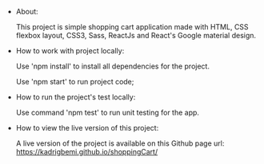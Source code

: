 - About:

  This project is simple shopping cart application made with HTML, CSS flexbox layout, CSS3, Sass, ReactJs and React's Google material      design. 



- How to work with project locally:

  Use 'npm install' to install all dependencies for the project.

  Use 'npm start' to run project code;



- How to run the project's test locally:

  Use command 'npm test' to run unit testing for the app.



- How to view the live version of this project:

  A live version of the project is available on this Github page url: https://kadrigbemi.github.io/shoppingCart/
